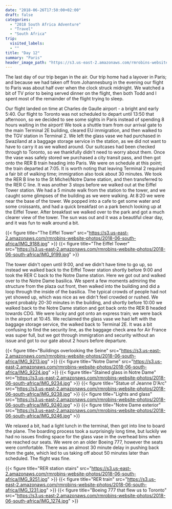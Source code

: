 ```yaml
---
date: "2018-06-26T17:50:00+02:00"
draft: false
categories:
  - "2018 South Africa Adventure"
  - "Travel"
  - "South Africa"
trip:
  visited_labels:
  - ""
title: "Day 12"
summary: "Paris"
header_image_path: "https://s3.us-east-2.amazonaws.com/rmrobins-website-photos/2018-06-south-africa/IMG_9224.jpg"
---
```


The last day of our trip began in the air. Our trip home had a layover in Paris; and because we had taken off from Johannesburg in the evening our flight to Paris was about half over when the clock struck midnight. We watched a bit of TV prior to being served dinner on the flight, then both Todd and I spent most of the remainder of the flight trying to sleep.

Our flight landed on time at Charles de Gaulle airport - a bright and early 5:40. Our flight to Toronto was not scheduled to depart until 13:50 that afternoon, so we decided to see some sights in Paris instead of spending 8 hours waiting in the airport! We took a shuttle tram from our arrival gate to the main Terminal 2E building, cleared EU immigration, and then walked to the TGV station in Terminal 2. We left the glass vase we had purchased in Swaziland at a baggage storage service in the station, as we did not want to have to carry it as we walked around. Our suitcases had been checked through to Toronto, so we thankfully didn't need to worry about them. Once the vase was safely stored we purchased a city transit pass, and then got onto the RER B train heading into Paris. We were on schedule at this point; the train departed at 7:05. It is worth noting that leaving Terminal 2 required a fair bit of walking time; immigration also took about 30 minutes. We took the RER B line to the St Michel/Notre Dame station, and then transferred to the RER C line. It was another 3 stops before we walked out at the Eiffel Tower station. We had a 5 minute walk from the station to the tower, and we caught some glimpses of the building as we were walking. At 8:20 we were near the base of the tower. We popped into a cafe to get some water and some croissants, and had a quick breakfast on a park bench looking up at the Eiffel Tower. After breakfast we walked over to the park and got a much clearer view of the tower. The sun was out and it was a beautiful clear day, and it was fun to walk around a bit.

{{< figure title="The Eiffel Tower" src="https://s3.us-east-2.amazonaws.com/rmrobins-website-photos/2018-06-south-africa/IMG_9188.jpg" >}}
{{< figure title="The Eiffel Tower" src="https://s3.us-east-2.amazonaws.com/rmrobins-website-photos/2018-06-south-africa/IMG_9199.jpg" >}}

The tower didn't open until 9:00, and we didn't have time to go up, so instead we walked back to the Eiffel Tower station shortly before 9:00 and took the RER C back to the Notre Dame station. Here we got out and walked over to the Notre Dame basilica. We spent a few moments admiring the structure from the plaza out front, then walked into the  building and did a loop through the inside of the basilica. The typical crowds of people had not yet showed up, which was nice as we didn't feel crowded or rushed. We spent probably 20-30 minutes in the building, and shortly before 10:00 we walked back to the Notre Dame station and got back onto the RER B headed towards CDG. We were lucky and got onto an express train; we were back in the airport at 10:45. We reclaimed the glass vase we had left with the baggage storage service, the walked back to Terminal 2E. It was a bit confusing to find the security line, as the baggage check area for Air France was super full, but we got through immigration and security without an issue and got to our gate about 2 hours before departure.

{{< figure title="Buildings overlooking the Seine" src="https://s3.us-east-2.amazonaws.com/rmrobins-website-photos/2018-06-south-africa/IMG_9213.jpg" >}}
{{< figure title="Notre Dame" src="https://s3.us-east-2.amazonaws.com/rmrobins-website-photos/2018-06-south-africa/IMG_9224.jpg" >}}
{{< figure title="Stained glass in Notre Dame" src="https://s3.us-east-2.amazonaws.com/rmrobins-website-photos/2018-06-south-africa/IMG_9234.jpg" >}}
{{< figure title="Statue of Jeanne D'Arc" src="https://s3.us-east-2.amazonaws.com/rmrobins-website-photos/2018-06-south-africa/IMG_9238.jpg" >}}
{{< figure title="Lights and glass" src="https://s3.us-east-2.amazonaws.com/rmrobins-website-photos/2018-06-south-africa/IMG_9240.jpg" >}}
{{< figure title="Notre Dame exterior" src="https://s3.us-east-2.amazonaws.com/rmrobins-website-photos/2018-06-south-africa/IMG_9246.jpg" >}}

We relaxed a bit, had a light lunch in the terminal, then got into line to board the plane. The boarding process took a surprisingly long time, but luckily we had no issues finding space for the glass vase in the overhead bins when we reached our seats. We were on an older Boeing 777, however the seats were comfortable. There was an almost 30 minute delay in pushing back from the gate, which led to us taking off about 50 minutes later than scheduled. The flight was fine.

{{< figure title="RER station stairs" src="https://s3.us-east-2.amazonaws.com/rmrobins-website-photos/2018-06-south-africa/IMG_9251.jpg" >}}
{{< figure title="RER train" src="https://s3.us-east-2.amazonaws.com/rmrobins-website-photos/2018-06-south-africa/IMG_1231.jpg" >}}
{{< figure title="Boeing 777 that flew us to Toronto" src="https://s3.us-east-2.amazonaws.com/rmrobins-website-photos/2018-06-south-africa/IMG_1274.jpg" >}}
